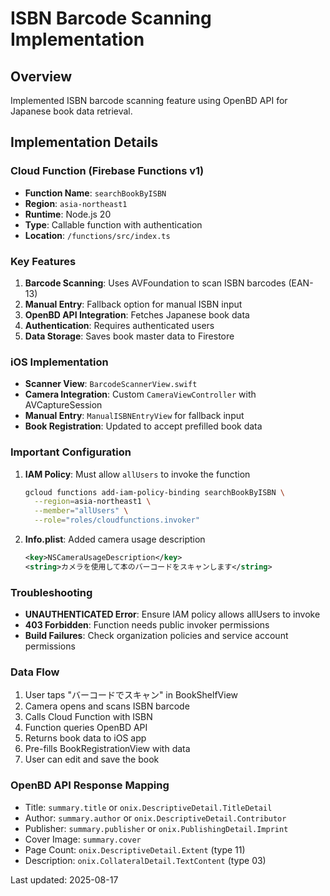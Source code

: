 # ISBN Barcode Scanning Implementation

## Overview
Implemented ISBN barcode scanning feature using OpenBD API for Japanese book data retrieval.

## Implementation Details

### Cloud Function (Firebase Functions v1)
- **Function Name**: `searchBookByISBN`
- **Region**: `asia-northeast1`
- **Runtime**: Node.js 20
- **Type**: Callable function with authentication
- **Location**: `/functions/src/index.ts`

### Key Features
1. **Barcode Scanning**: Uses AVFoundation to scan ISBN barcodes (EAN-13)
2. **Manual Entry**: Fallback option for manual ISBN input
3. **OpenBD API Integration**: Fetches Japanese book data
4. **Authentication**: Requires authenticated users
5. **Data Storage**: Saves book master data to Firestore

### iOS Implementation
- **Scanner View**: `BarcodeScannerView.swift`
- **Camera Integration**: Custom `CameraViewController` with AVCaptureSession
- **Manual Entry**: `ManualISBNEntryView` for fallback input
- **Book Registration**: Updated to accept prefilled book data

### Important Configuration
1. **IAM Policy**: Must allow `allUsers` to invoke the function
   ```bash
   gcloud functions add-iam-policy-binding searchBookByISBN \
     --region=asia-northeast1 \
     --member="allUsers" \
     --role="roles/cloudfunctions.invoker"
   ```

2. **Info.plist**: Added camera usage description
   ```xml
   <key>NSCameraUsageDescription</key>
   <string>カメラを使用して本のバーコードをスキャンします</string>
   ```

### Troubleshooting
- **UNAUTHENTICATED Error**: Ensure IAM policy allows allUsers to invoke
- **403 Forbidden**: Function needs public invoker permissions
- **Build Failures**: Check organization policies and service account permissions

### Data Flow
1. User taps "バーコードでスキャン" in BookShelfView
2. Camera opens and scans ISBN barcode
3. Calls Cloud Function with ISBN
4. Function queries OpenBD API
5. Returns book data to iOS app
6. Pre-fills BookRegistrationView with data
7. User can edit and save the book

### OpenBD API Response Mapping
- Title: `summary.title` or `onix.DescriptiveDetail.TitleDetail`
- Author: `summary.author` or `onix.DescriptiveDetail.Contributor`
- Publisher: `summary.publisher` or `onix.PublishingDetail.Imprint`
- Cover Image: `summary.cover`
- Page Count: `onix.DescriptiveDetail.Extent` (type 11)
- Description: `onix.CollateralDetail.TextContent` (type 03)

Last updated: 2025-08-17